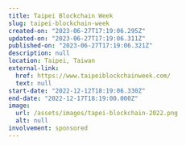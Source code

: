 ```yaml
---
title: Taipei Blockchain Week
slug: taipei-blockchain-week
created-on: "2023-06-27T17:19:06.295Z"
updated-on: "2023-06-27T17:19:06.311Z"
published-on: "2023-06-27T17:19:06.321Z"
description: null
location: Taipei, Taiwan
external-link:
  href: https://www.taipeiblockchainweek.com/
  text: null
start-date: "2022-12-12T18:19:06.330Z"
end-date: "2022-12-17T18:19:00.000Z"
image:
  url: /assets/images/tapei-blockchain-2022.png
  alt: null
involvement: sponsored
---
```

